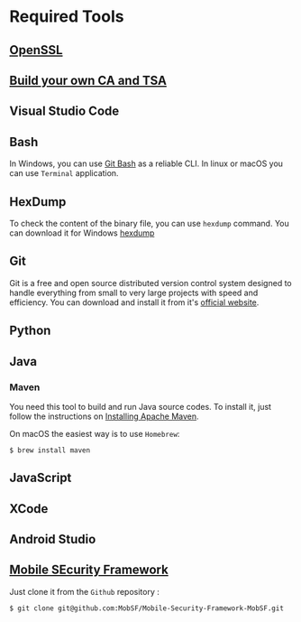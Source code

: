# Required Tools

## [OpenSSL](https://github.com/KeyvanArj/cryptography-in-use/tree/main/openssl)

## [Build your own CA and TSA](https://github.com/KeyvanArj/cryptography-in-use/blob/main/openssl/Build%20CA%20%26%20TSA.md)

## Visual Studio Code

## Bash

In Windows, you can use [Git Bash](https://git-scm.com/download/win) as a reliable CLI.
In linux or macOS you can use `Terminal` application.

## HexDump

To check the content of the binary file, you can use `hexdump` command. 
You can download it for Windows [hexdump](https://www.di-mgt.com.au/hexdump-for-windows.html)

## Git

Git is a free and open source distributed version control system designed to handle everything from small to very large projects with speed and efficiency.
You can download and install it from it's [official website](https://git-scm.com/downloads).

## Python

## Java

### Maven

You need this tool to build and run Java source codes. To install it, 
just follow the instructions on [Installing Apache Maven](https://maven.apache.org/install.html).

On macOS the easiest way is to use `Homebrew`:

```
$ brew install maven
```

## JavaScript

## XCode

## Android Studio

## [Mobile SEcurity Framework](https://github.com/MobSF/Mobile-Security-Framework-MobSF)

Just clone it from the `Github` repository :

```
$ git clone git@github.com:MobSF/Mobile-Security-Framework-MobSF.git
```
